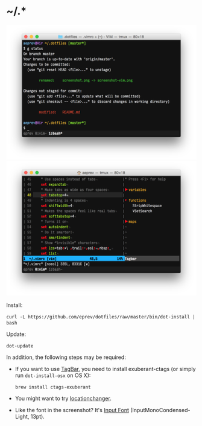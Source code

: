 # ~/.*

![](screenshot.png)
![](screenshot-vim.png)

Install:

```
curl -L https://github.com/eprev/dotfiles/raw/master/bin/dot-install | bash
```

Update:

```
dot-update
```

In addition, the following steps may be required:

* If you want to use [TagBar](http://majutsushi.github.io/tagbar/), you need to install exuberant-ctags (or simply run `dot-install-osx` on OS X):

    ```
    brew install ctags-exuberant
    ```

* You might want to try [locationchanger](https://github.com/eprev/locationchanger).

* Like the font in the screenshot? It's [Input Font](http://input.fontbureau.com/) (InputMonoCondensed-Light, 13pt).
